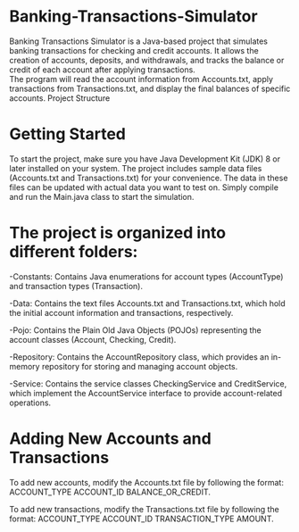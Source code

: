 # Banking-Transactions-Simulator
Banking Transactions Simulator is a Java-based project that simulates banking transactions for checking and credit accounts. It allows the creation of accounts, deposits, and withdrawals, and tracks the balance or credit of each account after applying transactions.  
The program will read the account information from Accounts.txt, apply transactions from Transactions.txt, and display the final balances of specific accounts.
Project Structure

# Getting Started

To start the project, make sure you have Java Development Kit (JDK) 8 or later installed on your system. The project includes sample data files (Accounts.txt and Transactions.txt) for your convenience. The data in these files can be updated with actual data you want to test on. Simply compile and run the Main.java class to start the simulation.


# The project is organized into different folders:
-Constants: Contains Java enumerations for account types (AccountType) and transaction types (Transaction).

-Data: Contains the text files Accounts.txt and Transactions.txt, which hold the initial account information and transactions, respectively.

-Pojo: Contains the Plain Old Java Objects (POJOs) representing the account classes (Account, Checking, Credit).

-Repository: Contains the AccountRepository class, which provides an in-memory repository for storing and managing account objects.

-Service: Contains the service classes CheckingService and CreditService, which implement the AccountService interface to provide account-related operations.


# Adding New Accounts and Transactions
To add new accounts, modify the Accounts.txt file by following the format: ACCOUNT_TYPE ACCOUNT_ID BALANCE_OR_CREDIT.

To add new transactions, modify the Transactions.txt file by following the format: ACCOUNT_TYPE ACCOUNT_ID TRANSACTION_TYPE AMOUNT.
